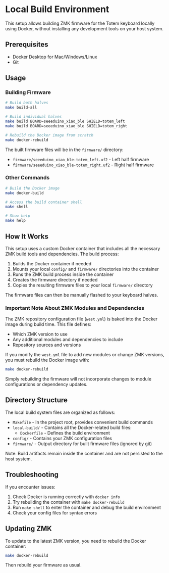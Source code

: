 # Local Build Environment

This setup allows building ZMK firmware for the Totem keyboard locally using Docker, without installing any development tools on your host system.

## Prerequisites

- Docker Desktop for Mac/Windows/Linux
- Git

## Usage

### Building Firmware

```bash
# Build both halves
make build-all

# Build individual halves
make build BOARD=seeeduino_xiao_ble SHIELD=totem_left
make build BOARD=seeeduino_xiao_ble SHIELD=totem_right

# Rebuild the Docker image from scratch
make docker-rebuild
```

The built firmware files will be in the `firmware/` directory:
- `firmware/seeeduino_xiao_ble-totem_left.uf2` - Left half firmware
- `firmware/seeeduino_xiao_ble-totem_right.uf2` - Right half firmware

### Other Commands

```bash
# Build the Docker image
make docker-build

# Access the build container shell
make shell

# Show help
make help
```

## How It Works

This setup uses a custom Docker container that includes all the necessary ZMK build tools and dependencies. The build process:

1. Builds the Docker container if needed
2. Mounts your local `config/` and `firmware/` directories into the container
3. Runs the ZMK build process inside the container 
4. Creates the firmware directory if needed
5. Copies the resulting firmware files to your local `firmware/` directory

The firmware files can then be manually flashed to your keyboard halves.

### Important Note About ZMK Modules and Dependencies

The ZMK repository configuration file (`west.yml`) is baked into the Docker image during build time. This file defines:
- Which ZMK version to use
- Any additional modules and dependencies to include
- Repository sources and versions

If you modify the `west.yml` file to add new modules or change ZMK versions, you must rebuild the Docker image with:

```bash
make docker-rebuild
```

Simply rebuilding the firmware will not incorporate changes to module configurations or dependency updates.

## Directory Structure

The local build system files are organized as follows:

- `Makefile` - In the project root, provides convenient build commands
- `local-build/` - Contains all the Docker-related build files:
  - `Dockerfile` - Defines the build environment
- `config/` - Contains your ZMK configuration files
- `firmware/` - Output directory for built firmware files (ignored by git)

Note: Build artifacts remain inside the container and are not persisted to the host system.

## Troubleshooting

If you encounter issues:

1. Check Docker is running correctly with `docker info`
2. Try rebuilding the container with `make docker-rebuild`
3. Run `make shell` to enter the container and debug the build environment
4. Check your config files for syntax errors

## Updating ZMK

To update to the latest ZMK version, you need to rebuild the Docker container:

```bash
make docker-rebuild
```

Then rebuild your firmware as usual. 